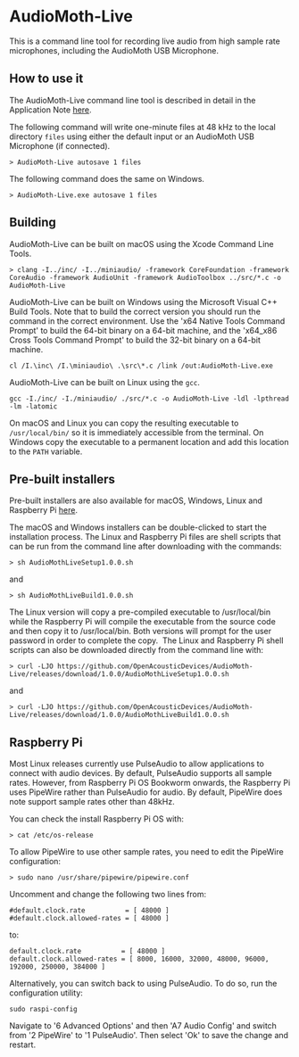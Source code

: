 # AudioMoth-Live #

This is a command line tool for recording live audio from high sample rate microphones, including the AudioMoth USB Microphone.

## How to use it ##

The AudioMoth-Live command line tool is described in detail in the Application Note [here](https://github.com/OpenAcousticDevices/Application-Notes/blob/master/Using_the_AudioMoth_Live_App_with_the_AudioMoth_USB_Microphone/Using_the_AudioMoth_Live_App_with_the_AudioMoth_USB_Microphone.pdf).

The following command will write one-minute files at 48 kHz to the local directory `files` using either the default input or an AudioMoth USB Microphone (if connected).

```
> AudioMoth-Live autosave 1 files
```

The following command does the same on Windows.

```
> AudioMoth-Live.exe autosave 1 files
```

## Building ##

AudioMoth-Live can be built on macOS using the Xcode Command Line Tools.

```
> clang -I../inc/ -I../miniaudio/ -framework CoreFoundation -framework CoreAudio -framework AudioUnit -framework AudioToolbox ../src/*.c -o AudioMoth-Live 
```

AudioMoth-Live can be built on Windows using the Microsoft Visual C++ Build Tools. Note that to build the correct version you should run the command in the correct environment. Use the 'x64 Native Tools Command Prompt' to build the 64-bit binary on a 64-bit machine, and the 'x64_x86 Cross Tools Command Prompt' to build the 32-bit binary on a 64-bit machine.

```
cl /I.\inc\ /I.\miniaudio\ .\src\*.c /link /out:AudioMoth-Live.exe
```

AudioMoth-Live can be built on Linux using the `gcc`.

```
gcc -I./inc/ -I./miniaudio/ ./src/*.c -o AudioMoth-Live -ldl -lpthread -lm -latomic
```

On macOS and Linux you can copy the resulting executable to `/usr/local/bin/` so it is immediately accessible from the terminal. On Windows copy the executable to a permanent location and add this location to the `PATH` variable.

## Pre-built installers ##

Pre-built installers are also available for macOS, Windows, Linux and Raspberry Pi [here](https://github.com/OpenAcousticDevices/AudioMoth-Live/releases/tag/1.0.0).

The macOS and Windows installers can be double-clicked to start the installation process. The Linux and Raspberry Pi files are shell scripts that can be run from the command line after downloading with the commands:
​
```
> sh AudioMothLiveSetup1.0.0.sh
```

and

```
> sh AudioMothLiveBuild1.0.0.sh
```

The Linux version will copy a pre-compiled executable to /usr/local/bin while the Raspberry Pi will compile the executable from the source code and then copy it to /usr/local/bin. Both versions will prompt for the user password in order to complete the copy.
​
The Linux and Raspberry Pi shell scripts can also be downloaded directly from the command line with:
​
```
> curl -LJO https://github.com/OpenAcousticDevices/AudioMoth-Live/releases/download/1.0.0/AudioMothLiveSetup1.0.0.sh
```

and
​
```
> curl -LJO https://github.com/OpenAcousticDevices/AudioMoth-Live/releases/download/1.0.0/AudioMothLiveBuild1.0.0.sh
```

## Raspberry Pi ##

Most Linux releases currently use PulseAudio to allow applications to connect with audio devices. By default, PulseAudio supports all sample rates. However, from Raspberry Pi OS Bookworm onwards, the Raspberry Pi uses PipeWire rather than PulseAudio for audio. By default, PipeWire does note support sample rates other than 48kHz.

You can check the install Raspberry Pi OS with:

```
> cat /etc/os-release
```

To allow PipeWire to use other sample rates, you need to edit the PipeWire configuration:

```
> sudo nano /usr/share/pipewire/pipewire.conf
```

Uncomment and change the following two lines from:

```
#default.clock.rate          = [ 48000 ] 
#default.clock.allowed-rates = [ 48000 ] 
```

to:

```
default.clock.rate          = [ 48000 ] 
default.clock.allowed-rates = [ 8000, 16000, 32000, 48000, 96000, 192000, 250000, 384000 ] 
```

Alternatively, you can switch back to using PulseAudio. To do so, run the configuration utility:

```
sudo raspi-config
```

Navigate to '6 Advanced Options' and then 'A7 Audio Config' and switch from '2 PipeWire' to '1 PulseAudio'. Then select 'Ok' to save the change and restart.

